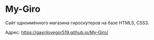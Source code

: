 # My-Giro

Сайт одноимённого магазина гироскутеров на базе HTML5, CSS3.

Адрес: https://gavrilovegor519.github.io/My-Giro/
